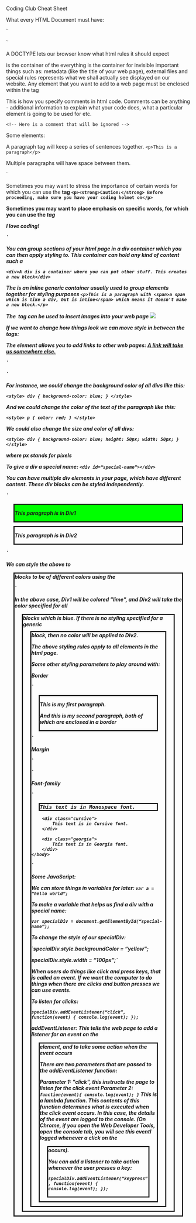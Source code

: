 Coding Club Cheat Sheet

What every HTML Document must have: 

`<!DOCTYPE html>
<html>
    <head>
    </head>
    <body>
    </body>
</html>`

A DOCTYPE lets our browser know what html rules it should expect
<html> is the container of the everything
<head> is the container for invisible important things such as: metadata (like the title of your web page), external files and special rules
<body> represents what we shall actually see displayed on our website.
Any element that you want to add to a web page must be enclosed within the <body></body> tag

This is how you specify comments in html code. Comments can be anything - additional information to explain what your code does, what a particular element is going to be used for etc.

`<!-- Here is a comment that will be ignored -->`

Some elements:

A paragraph tag will keep a series of sentences together.
`<p>This is a paragraph</p>`
<p>Multiple paragraphs will have space between them.<p>`

Sometimes you may want to stress the importance of certain words for which you can use the <strong> tag
`<p><strong>Caution:</strong> Before proceeding, make sure you have your coding helmet on</p>`

Sometimes you may want to place emphasis on specific words, for which you can use the <em> tag
<p>I <em>love</em> coding!</p>`

You can group sections of your html page in a div container which you can then apply styling to.
This container can hold any kind of content such a <p>
`<div>A div is a container where you can put other stuff. This creates a new block</div>`

The <span> is an inline generic container usually used to group elements together for styling purposes
`<p>This is a paragraph with <span>a span which is like a div, but is inline</span> which means it doesn't make a new block.</p>`

The <img> tag can be used to insert images into your web page
<img src="http://placekitten.com/200/300" /></img>

If we want to change how things look we can move style in between the <head></head> tags:

The <a> element allows you to add links to other web pages:
<a href="http://www.google.com/">A link will take us somewhere else.</a>


`<head>
    <style>
    </style>
</head>`

For instance, we could change the background color of all divs like this:

`<style>
    div {
        background-color: blue;
    }
</style>`

And we could change the color of the text of the paragraph like this:

`<style>
    p {
        color: red;
    }
</style>`

We could also change the size and color of all divs:

`<style>
    div {
        background-color: blue;
        height: 50px;
        width: 50px;
    }
</style>`

where px stands for pixels

To give a div a special name:
`<div id=“special-name”></div>` 

You can have multiple div elements in your page, which have different content. These div blocks can be styled independently.

`<body>
    <div id="Div1">
        <p> This paragraph is in Div1 </p>
    </div>
    <div id="Div2">
        <p> This paragraph is in Div2 </p>
    </div>
</body>`

We can style the above to <div> blocks to be of different colors using the <style> tag:

`<head>
    <style>
        #Div1 {
            background-color: lime;
        }

        #Div2 {
            background-color: coral;
        }
    </style>
</head>`

If you provide a generic styling for div blocks, that will be the default for all div blocks unless there is a more specific assignment using the block's special name. Taking the above example of two div blocks called Div1 and Div2:

`<head>
    <style>
        div {
            background-color: blue;
        }
        #Div1 {
            background-color: lime;
        }
    </style>
</head>`

In the above case, Div1 will be colored "lime", and Div2 will take the color specified for all <div> blocks which is blue. If there is no styling specified for a generic <div> block, then no color will be applied to Div2.

The above styling rules apply to all elements in the html page.

Some other styling parameters to play around with:

**Border**

`<!DOCTYPE html>
<html>
    <head>
        <style>
            div {
                /* border: style */
                border: solid
                /* border: width | style */
                /* border: 2px dotted */
                /* border: width | style | color */
                /* border: medium dashed green */ 
            }
        </style>
    </head>
    <body>
        <div>
            <p>This is my first paragraph.</p>
            <p>And this is my second paragraph, both of which are enclosed in a border</p>
        </div>
    </body>
</html>`

**Margin**

`<head>
    <style>
        div {
            border: solid;
            /* To add space around the outside of an element, in this case the div element */
            margin-top: 10px;
            margin-bottom: 10px;
            margin-right: 20px;
            margin-left: 20px;
              
            /* Another way to write this: */  
            /* margin: 10px 20px;*/
            /* first value applies to top & bottom, second value applies to right & left */
        }
    </style>
</head>`

**Padding**
`<head>
    <style>
        div {
            /* Use padding to add spacing around the content */
            padding:10px 20px 20px 20px;
            /* top | right | bottom | left */
        }
    </style>
</head>`

**Font-family**

`<!DOCTYPE html>
<html>
    <head>
        <style>
            div.monospace {
                font-family: monospace;
            }
            div.cursive {
                font-family: cursive;
            }
            div.georgia {
                font-family: georgia;
            }
        </style>
    </head>
    <body>
        <div class="monospace">
            This text is in Monospace font.
        </div>

        <div class="cursive">
            This text is in Cursive font.
        </div>

        <div class="georgia">
            This text is in Georgia font.
        </div>
    </body>
</html>`

Some JavaScript:

We can store things in variables for later:
`var a = “hello world”;`

To make a variable that helps us find a div with a special name:

`var specialDiv = document.getElementById(“special-name”);`

To change the style of our specialDiv:

`specialDiv.style.backgroundColor = “yellow";

specialDiv.style.width = “100px”;`

When users do things like click and press keys, that is called an event. If we want the computer to do things when there are clicks and button presses we can use events.

To listen for clicks:

`specialDiv.addEventListener(“click”, function(event) {
    console.log(event);
});`

addEventListener: This tells the web page to add a listener for an event on the <div> element, and to take some action when the event occurs

There are two parameters that are passed to the addEventListener function:

Parameter 1: "click", this instructs the page to listen for the click event
Parameter 2:
`function(event){
    console.log(event);
}`
This is a lambda function. This contents of this function determines what is executed when the click event occurs. In this case, the details of the event are logged to the console. (On Chrome, if you open the Web Developer Tools, open the console tab, you will see this eventl logged whenever a click on the <div> occurs).

You can add a listener to take action whenever the user presses a key:

`specialDiv.addEventListener(“keypress”, function(event) {
    console.log(event);
});`


